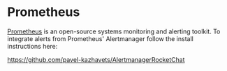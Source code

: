 # Prometheus

[Prometheus](https://prometheus.io/) is an open-source systems monitoring and alerting toolkit.
To integrate alerts from Prometheus' Alertmanager follow the install instructions here:

https://github.com/pavel-kazhavets/AlertmanagerRocketChat
